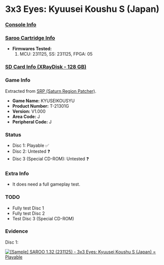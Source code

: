 # 3x3 Eyes: Kyuusei Koushu S (Japan)

### [Console Info](../../../../Info/Consoles/VA13/README.md)

### [Saroo Cartridge Info](../../../../Info/Cartridges/RetroGameParadiseStore/1.32F/README.md)

- <b>Firmwares Tested:</b>
  1. MCU: 231125, SS: 231125, FPGA: 05

### [SD Card Info (XRayDisk - 128 GB)](../../../../Info/SdCards/XRayDisk/128GB/fat32/README.md)

### Game Info

Extracted from [SRP (Saturn Region Patcher)](https://segaxtreme.net/resources/saturn-region-patcher.81/download).

- <b>Game Name:</b> KYUSEIKOUSYU
- <b>Product Number:</b> T-21301G
- <b>Version:</b> V1.000
- <b>Area Code:</b> J
- <b>Peripheral Code:</b> J

### Status

- Disc 1: Playable :white_check_mark:
- Disc 2: Untested :question:
- Disc 3 (Special CD-ROM): Untested :question:

### Extra Info

- It does need a full gameplay test.

### TODO

- Fully test Disc 1
- Fully test Disc 2
- Test Disc 3 (Special CD-ROM)

### Evidence

Disc 1:

[![[Sample] SAROO 1.32 (231125) - 3x3 Eyes: Kyuusei Koushu S (Japan) = Playable](https://img.youtube.com/vi/bUDKmsHQFfc/0.jpg)](https://www.youtube.com/watch?v=bUDKmsHQFfc)
